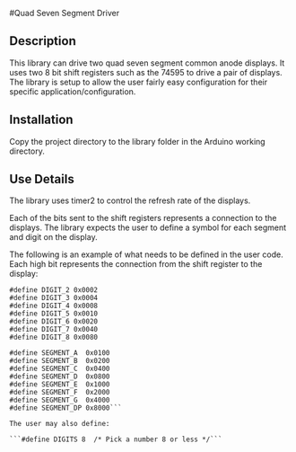 #Quad Seven Segment Driver

## Description

This library can drive two quad seven segment common anode displays. It uses two 8 bit shift registers such as the 74595 to drive a pair of displays. The library is setup to allow the user fairly easy configuration for their specific application/configuration.

## Installation

Copy the project directory to the library folder in the Arduino working directory.

## Use Details

The library uses timer2 to control the refresh rate of the displays.

Each of the bits sent to the shift registers represents a connection to the displays. The library expects the user to define a symbol for each segment and digit on the display.

The following is an example of what needs to be defined in the user code. Each high bit represents the connection from the shift register to the display:

```#define DIGIT_1 0x0001
#define DIGIT_2 0x0002
#define DIGIT_3 0x0004
#define DIGIT_4 0x0008
#define DIGIT_5 0x0010
#define DIGIT_6 0x0020
#define DIGIT_7 0x0040
#define DIGIT_8 0x0080

#define SEGMENT_A  0x0100
#define SEGMENT_B  0x0200
#define SEGMENT_C  0x0400
#define SEGMENT_D  0x0800
#define SEGMENT_E  0x1000
#define SEGMENT_F  0x2000
#define SEGMENT_G  0x4000
#define SEGMENT_DP 0x8000```

The user may also define:

```#define DIGITS 8  /* Pick a number 8 or less */```
